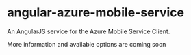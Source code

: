 angular-azure-mobile-service
============================

An AngularJS service for the Azure Mobile Service Client.


More information and available options are coming soon

